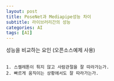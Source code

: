```yaml
---
layout: post
title: PoseNet과 Mediapipe성능 차이
subtitle: 라이브러리간의 성능
categories: AI
tags: [AI]
---
```


성능을 비교하는 요인 (오픈소스예제 사용)

```

1. 스켈레톤이 튀지 않고 사람관절을 잘 따라가는가.
2. 빠르게 움직이는 상황에서도 잘 따라가는가.
```


